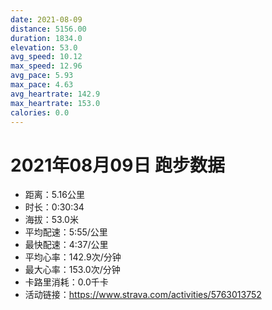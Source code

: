 ```yaml
---
date: 2021-08-09
distance: 5156.00
duration: 1834.0
elevation: 53.0
avg_speed: 10.12
max_speed: 12.96
avg_pace: 5.93
max_pace: 4.63
avg_heartrate: 142.9
max_heartrate: 153.0
calories: 0.0
---
```


# 2021年08月09日 跑步数据

- 距离：5.16公里
- 时长：0:30:34
- 海拔：53.0米
- 平均配速：5:55/公里
- 最快配速：4:37/公里
- 平均心率：142.9次/分钟
- 最大心率：153.0次/分钟
- 卡路里消耗：0.0千卡
- 活动链接：https://www.strava.com/activities/5763013752
